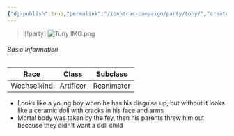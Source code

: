 ```yaml
---
{"dg-publish":true,"permalink":"/ionntras-campaign/party/tony/","created":"","updated":""}
---
```



> [!party]
> ![Tony IMG.png](/img/user/z_Assets/Tony%20IMG.png)

###### Basic Information 

| **Race** | **Class** | **Subclass** |
| -------- | --------- | ------------ |
| Wechselkind    | Artificer    | Reanimator |

- Looks like a young boy when he has his disguise up, but without it looks like a ceramic doll with cracks in his face and arms 
- Mortal body was taken by the fey, then his parents threw him out because they didn't want a doll child
